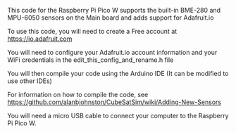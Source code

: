This code for the Raspberry Pi Pico W supports the built-in BME-280 and MPU-6050 sensors on the Main board and adds support for Adafruit.io

To use this code, you will need to create a Free account at https://io.adafruit.com

You will need to configure your Adafruit.io account information and your WiFi credentials in the edit_this_config_and_rename.h file

You will then compile your code using the Arduino IDE (It can be modified to use other IDEs)

For information on how to compile the code, see https://github.com/alanbjohnston/CubeSatSim/wiki/Adding-New-Sensors

You will need a micro USB cable to connect your computer to the Raspberry Pi Pico W.
